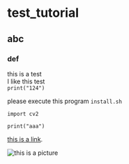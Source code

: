 # test_tutorial
## abc
### def

this is a test <br/>
I like this test <br/>
`print("124")`

please execute this program `install.sh`

```
import cv2

print("aaa")
```

[this is a link](http://www.modbus.org).

![this is a picture](https://kinsta.com/wp-content/uploads/2018/04/what-is-github-1-1.png)
